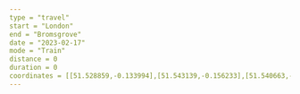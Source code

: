 ```yaml
---
type = "travel"
start = "London"
end = "Bromsgrove"
date = "2023-02-17"
mode = "Train"
distance = 0
duration = 0
coordinates = [[51.528859,-0.133994],[51.543139,-0.156233],[51.540663,-0.182540],[51.533763,-0.205585],[51.530145,-0.235326],[51.538741,-0.267126],[51.549924,-0.294098],[51.582066,-0.317161],[51.604170,-0.359706],[51.620998,-0.381373],[51.633073,-0.387138],[51.651594,-0.384028],[51.657581,-0.387927],[51.692526,-0.432414],[51.718120,-0.442610],[51.724436,-0.449711],[51.739396,-0.479359],[51.754991,-0.542539],[51.763293,-0.561778],[51.766992,-0.577103],[51.787439,-0.613032],[51.800033,-0.621741],[51.824891,-0.648870],[51.837024,-0.654484],[51.903952,-0.677972],[51.924692,-0.675635],[51.930156,-0.679034],[51.935320,-0.684041],[51.941195,-0.702734],[51.951333,-0.719545],[51.957691,-0.724310],[52.002774,-0.738967],[52.008845,-0.742942],[52.048091,-0.793225],[52.067533,-0.806334],[52.082156,-0.821022],[52.092561,-0.839229],[52.102963,-0.850093],[52.142424,-0.879467],[52.153224,-0.893366],[52.173886,-0.911209],[52.201346,-0.922073],[52.208041,-0.921527],[52.231094,-0.911755],[52.236801,-0.906822],[52.248738,-0.907750],[52.265223,-0.917051],[52.286260,-0.971354],[52.290604,-0.999621],[52.289249,-1.031226],[52.294464,-1.086425],[52.298816,-1.092343],[52.314476,-1.100733],[52.323371,-1.113008],[52.333682,-1.146571],[52.344306,-1.160602],[52.360191,-1.205964],[52.378801,-1.248919],[52.380602,-1.258535],[52.378480,-1.301279],[52.382200,-1.425647],[52.391080,-1.458864],[52.401842,-1.523151],[52.393410,-1.623873],[52.394641,-1.637091],[52.405089,-1.663484],[52.421580,-1.691551],[52.457761,-1.736011],[52.479434,-1.782703],[52.484505,-1.801586],[52.485524,-1.825747],[52.481238,-1.883940],[52.477957, -1.899733],[52.478271, -1.904261],[52.476860, -1.907029],[52.471958, -1.912672],[52.468887, -1.914646],[52.466782, -1.917736],[52.463736, -1.926019],[52.461474, -1.927177],[52.458794, -1.927542],[52.455067, -1.930954],[52.45031, -1.93754],[52.446735, -1.938123],[52.444196, -1.937232],[52.434811, -1.929551],[52.425434, -1.925916],[52.419352, -1.926412],[52.416038, -1.927594],[52.413965, -1.934239],[52.412691, -1.950446],[52.409916, -1.961158],[52.408047, -1.965640],[52.403223, -1.973537],[52.398396, -1.979394],[52.391473, -1.984332],[52.387365, -1.98555],[52.383885, -1.985466],[52.376344, -1.983231],[52.371667, -1.983859],[52.353481, -1.999232],[52.349261, -2.004189],[52.345168, -2.01337],[52.320268, -2.049857]]
---
```

